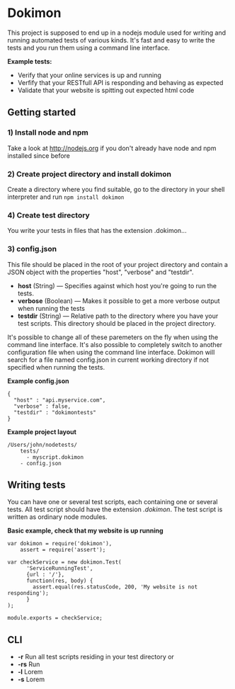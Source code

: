 # Dokimon

This project is supposed to end up in a nodejs module used for writing and running automated tests of various kinds. 
It's fast and easy to write the tests and you run them using a command line interface.

<strong>Example tests:</strong>

  - Verify that your online services is up and running
  - Verfify that your RESTfull API is responding and behaving as expected
  - Validate that your website is spitting out expected html code 

## Getting started

### 1) Install node and npm
Take a look at http://nodejs.org if you don't already have node and npm installed since before

### 2) Create project directory and install dokimon
Create a directory where you find suitable, go to the directory in your shell interpreter and run 
``npm install dokimon``

### 4) Create test directory
You write your tests in files that has the extension .dokimon...

### 3) config.json
This file should be placed in the root of your project directory and contain a JSON object with 
the properties "host", "verbose" and "testdir". 

  - <strong>host</strong> (String) —  Specifies against which host you're going to run the tests. 
  - <strong>verbose</strong> (Boolean) — Makes it possible to get a more verbose output when running the tests
  - <strong>testdir</strong> (String) — Relative path to the directory where you have your test scripts.
  This directory should be placed in the project directory.

It's possible to change all of these paremeters on the fly when using the command line interface. It's also
possible to completely switch to another configuration file when using the command line interface. Dokimon 
will search for a file named config.json in current working directory if not specified when running the tests.

<strong>Example config.json</strong>

```
{
  "host" : "api.myservice.com",
  "verbose" : false,
  "testdir" : "dokimontests"
}
```

<strong>Example project layout</strong>

```
/Users/john/nodetests/
    tests/
      - myscript.dokimon
    - config.json
```

## Writing tests

You can have one or several test scripts, each containing one or several tests. All test script should have
the extension <em>.dokimon</em>. The test script is written as ordinary node modules. 

<strong>Basic example, check that my website is up running</strong>

```
var dokimon = require('dokimon'),
    assert = require('assert');

var checkService = new dokimon.Test(
      'ServiceRunningTest', 
      {url : '/'}, 
      function(res, body) {
        assert.equal(res.statusCode, 200, 'My website is not responding');
      }
);
      
module.exports = checkService;
```

## CLI
  - <strong>-r</strong> Run all test scripts residing in your test directory or 
  - <strong>-rs</strong> Run
  - <strong>-l</strong> Lorem
  - <strong>-s</strong> Lorem
